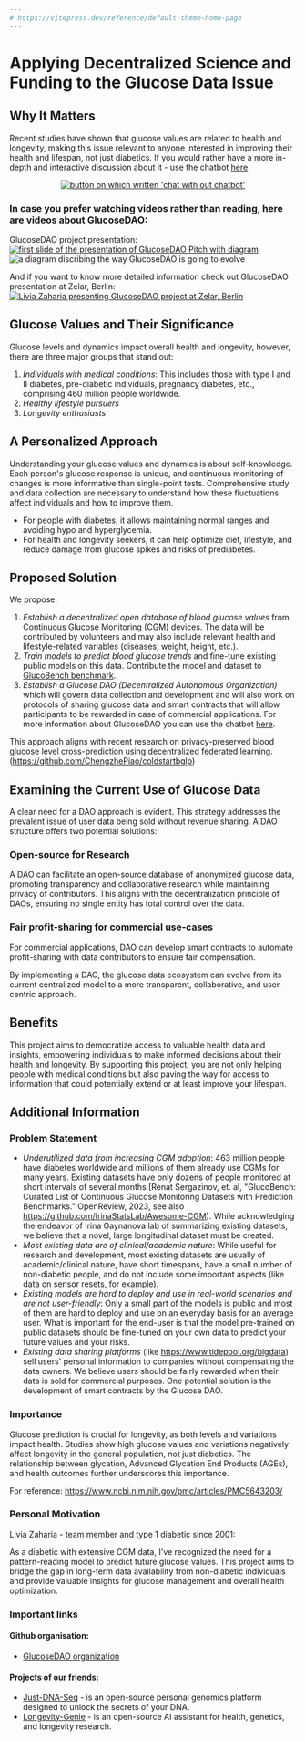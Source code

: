 ```yaml
---
# https://vitepress.dev/reference/default-theme-home-page
---
```

# Applying Decentralized Science and Funding to the Glucose Data Issue

## Why It Matters

Recent studies have shown that glucose values are related to health and longevity, making this issue relevant to anyone interested in improving their health and lifespan, not just diabetics.
If you would rather have a more in-depth and interactive discussion about it - use the chatbot [here](https://glucosedao.org/).

<p align="center">
<a target="_blank" href="https://glucosedao.org/"><img alt="button on which written 'chat with out chatbot'" src="./images/button.png" /></a>
</p>

### In case you prefer watching videos rather than reading, here are videos about GlucoseDAO:
GlucoseDAO project presentation:
[![first slide of the presentation of GlucoseDAO Pitch with diagram](./images/first_video.png)](https://www.youtube.com/watch?v=AlzdvK6opQc)
![a diagram discribing the way GlucoseDAO is going to evolve](./images/infographics.png)

And if you want to know more detailed information check out GlucoseDAO presentation at Zelar, Berlin:
[![Livia Zaharia presenting GlucoseDAO project at Zelar, Berlin](./images/second_video.png)](https://www.youtube.com/watch?v=uerUE6OOgPI)

## Glucose Values and Their Significance

Glucose levels and dynamics impact overall health and longevity, however, there are three major groups that stand out:

1. *Individuals with medical conditions*: This includes those with type I and II diabetes, pre-diabetic individuals, pregnancy diabetes, etc., comprising 460 million people worldwide.
2. *Healthy lifestyle pursuers*
3. *Longevity enthusiasts*

## A Personalized Approach

Understanding your glucose values and dynamics is about self-knowledge. Each person's glucose response is unique, and continuous monitoring of changes is more informative than single-point tests. Comprehensive study and data collection are necessary to understand how these fluctuations affect individuals and how to improve them.

- For people with diabetes, it allows maintaining normal ranges and avoiding hypo and hyperglycemia.
- For health and longevity seekers, it can help optimize diet, lifestyle, and reduce damage from glucose spikes and risks of prediabetes.

## Proposed Solution

We propose:

1. *Establish a decentralized open database of blood glucose values* from Continuous Glucose Monitoring (CGM) devices. The data will be contributed by volunteers and may also include relevant health and lifestyle-related variables (diseases, weight, height, etc.).
2. *Train models to predict blood glucose trends* and fine-tune existing public models on this data. Contribute the model and dataset to [GlucoBench benchmark](https://github.com/IrinaStatsLab/GlucoBench/).
3. *Establish a Glucose DAO (Decentralized Autonomous Organization)* which will govern data collection and development and will also work on protocols of sharing glucose data and smart contracts that will allow participants to be rewarded in case of commercial applications. For more information about GlucoseDAO you can use the chatbot [here](https://glucosedao.org/).


This approach aligns with recent research on privacy-preserved blood glucose level cross-prediction using decentralized federated learning. (https://github.com/ChengzhePiao/coldstartbglp)

## Examining the Current Use of Glucose Data

A clear need for a DAO approach is evident. This strategy addresses the prevalent issue of user data being sold without revenue sharing. A DAO structure offers two potential solutions:

### Open-source for Research

A DAO can facilitate an open-source database of anonymized glucose data, promoting transparency and collaborative research while maintaining privacy of contributors. This aligns with the decentralization principle of DAOs, ensuring no single entity has total control over the data.

### Fair profit-sharing for commercial use-cases

For commercial applications, DAO can develop smart contracts to automate profit-sharing with data contributors to ensure fair compensation.

By implementing a DAO, the glucose data ecosystem can evolve from its current centralized model to a more transparent, collaborative, and user-centric approach.

## Benefits

This project aims to democratize access to valuable health data and insights, empowering individuals to make informed decisions about their health and longevity. By supporting this project, you are not only helping people with medical conditions but also paving the way for access to information that could potentially extend or at least improve your lifespan.
<script setup>
import {
  VPTeamPage,
  VPTeamPageTitle,
  VPTeamMembers,
  VPTeamPageSection
} from 'vitepress/theme'
const team_members = [
  {
    avatar: 'https://github.com/GlucoseDAO/glucosedao.github.io/blob/main/docs/images/livia_zaharia.jpg?raw=true',
    name: 'Livia Zaharia',
    title: 'Team leader, T1D, ML',
    links: [
      { icon: 'linkedin', link: 'https://www.linkedin.com/in/livia-zaharia-4b1425a0/' }]
  },
    {
    avatar: 'https://github.com/GlucoseDAO/glucosedao.github.io/blob/main/docs/images/anton_kulaga.jpg?raw=true',
    name: 'Anton Kulaga',
    title: 'Bioinformatician, ML engineer',
    links: [
      { icon: 'linkedin', link: 'https://www.linkedin.com/in/antonkulaga/' },
      { icon: {svg:'<svg width="800px" height="800px" viewBox="0 0 1024 1024" xmlns="http://www.w3.org/2000/svg"><circle cx="512" cy="512" r="512" style="fill:#a6ce39"/><path d="M373.7 709.3h-50.4V358.5h50.4v350.8zm74-350.8h136.2c129.7 0 186.7 92.7 186.7 175.5 0 90.1-70.4 175.5-186 175.5H447.7v-351zm50.4 305.6h80.2c114.3 0 140.5-86.8 140.5-130 0-70.4-44.9-130-143.1-130h-77.6v260zM381.6 285.5c0 18-14.7 33.1-33.1 33.1-18.3 0-33.1-15.1-33.1-33.1 0-18.3 14.7-33.1 33.1-33.1 18.3 0 33.1 15.1 33.1 33.1z" style="fill:#fff"/></svg>'}, link: 'https://orcid.org/0000-0001-7449-7054' }, ]
  },
      {
    avatar: 'https://github.com/GlucoseDAO/glucosedao.github.io/blob/main/docs/images/brandon_houten.png?raw=true',
    name: 'Brandon Houten',
    title: 'DevRel, DevOps',
    links: [
      { icon: 'linkedin', link: 'https://www.linkedin.com/in/sbvh' }, ]
  },
      {
    avatar: 'https://github.com/GlucoseDAO/glucosedao.github.io/blob/main/docs/images/newton_winter.jpg?raw=true',
    name: 'Newton Winter',
    title: 'Bioinformatician, ML engineer',
    links: [
      { icon: 'linkedin', link: 'https://www.linkedin.com/in/antonkulaga/' },
     ]
  },
]

const advisory_board = [
    {
    avatar: 'https://github.com/GlucoseDAO/glucosedao.github.io/blob/main/docs/images/gaynanova_irina.jpg?raw=true',
    name: 'Prof. Irina Gaynanova',
    desc: 'Department of Biostatistics, University of Michigan',
    title: 'Leading CGM ML expert, Founder of Awesome-CGM',
    links: [
      { icon: 'linkedin', link: 'https://www.linkedin.com/in/irina-gaynanova-45628958' },
      { icon: {svg:'<svg width="800px" height="800px" viewBox="0 0 1024 1024" xmlns="http://www.w3.org/2000/svg"><circle cx="512" cy="512" r="512" style="fill:#a6ce39"/><path d="M373.7 709.3h-50.4V358.5h50.4v350.8zm74-350.8h136.2c129.7 0 186.7 92.7 186.7 175.5 0 90.1-70.4 175.5-186 175.5H447.7v-351zm50.4 305.6h80.2c114.3 0 140.5-86.8 140.5-130 0-70.4-44.9-130-143.1-130h-77.6v260zM381.6 285.5c0 18-14.7 33.1-33.1 33.1-18.3 0-33.1-15.1-33.1-33.1 0-18.3 14.7-33.1 33.1-33.1 18.3 0 33.1 15.1 33.1 33.1z" style="fill:#fff"/></svg>'}, link: 'https://orcid.org/0000-0002-4116-0268' }, ]
  },
    {
    avatar: 'https://github.com/GlucoseDAO/glucosedao.github.io/blob/main/docs/images/renat_sergazinov.jpeg?raw=true',
    name: 'Dr. Renat Sergazinov',
    desc:'Texas A&M',
    title: 'First author of Gluformer and Glucobench',
    links: [
      { icon: 'linkedin', link: 'https://www.linkedin.com/in/renatsergazinov' },
      { icon: {svg:'<svg width="800px" height="800px" viewBox="0 0 1024 1024" xmlns="http://www.w3.org/2000/svg"><circle cx="512" cy="512" r="512" style="fill:#a6ce39"/><path d="M373.7 709.3h-50.4V358.5h50.4v350.8zm74-350.8h136.2c129.7 0 186.7 92.7 186.7 175.5 0 90.1-70.4 175.5-186 175.5H447.7v-351zm50.4 305.6h80.2c114.3 0 140.5-86.8 140.5-130 0-70.4-44.9-130-143.1-130h-77.6v260zM381.6 285.5c0 18-14.7 33.1-33.1 33.1-18.3 0-33.1-15.1-33.1-33.1 0-18.3 14.7-33.1 33.1-33.1 18.3 0 33.1 15.1 33.1 33.1z" style="fill:#fff"/></svg>'}, link: 'https://orcid.org/0000-0001-5905-3674' }, ]
  },
      {
    avatar: 'https://github.com/GlucoseDAO/glucosedao.github.io/blob/main/docs/images/georg_fullen.png?raw=true',
    name: 'Prof. Georg Fullen',
    desc: 'Director of IBIMA institute at Medical Centre Rostock',
    title: 'Biostatistics adviser',
    links: [
      { icon: 'linkedin', link: 'https://www.linkedin.com/in/georg-fuellen-4153a929' },
      { icon: {svg:'<svg width="800px" height="800px" viewBox="0 0 1024 1024" xmlns="http://www.w3.org/2000/svg"><circle cx="512" cy="512" r="512" style="fill:#a6ce39"/><path d="M373.7 709.3h-50.4V358.5h50.4v350.8zm74-350.8h136.2c129.7 0 186.7 92.7 186.7 175.5 0 90.1-70.4 175.5-186 175.5H447.7v-351zm50.4 305.6h80.2c114.3 0 140.5-86.8 140.5-130 0-70.4-44.9-130-143.1-130h-77.6v260zM381.6 285.5c0 18-14.7 33.1-33.1 33.1-18.3 0-33.1-15.1-33.1-33.1 0-18.3 14.7-33.1 33.1-33.1 18.3 0 33.1 15.1 33.1 33.1z" style="fill:#fff"/></svg>'}, link: 'https://orcid.org/0000-0002-4994-9829' }, ]
  },
      {
    avatar: 'https://github.com/GlucoseDAO/glucosedao.github.io/blob/main/docs/images/virgil_ilian.jpeg?raw=true',
    name: 'Dr. Virgil Ilian',
    title: 'AI adviser',
    links: [
      { icon: 'linkedin', link: 'https://www.linkedin.com/in/virgil-ilian-ai' }, ]
  }
]
</script>
<VPTeamPage>
  <VPTeamPageSection>
    <template #title>Our Team</template>
    <template #members>
      <VPTeamMembers size="small" :members="team_members" />
    </template>
  </VPTeamPageSection>
  <VPTeamPageSection>
    <template #title>Scientific Advisory Board</template>
    <template #members>
      <VPTeamMembers size="medium" :members="advisory_board" />
    </template>
  </VPTeamPageSection>
</VPTeamPage>

## Additional Information

### Problem Statement

- *Underutilized data from increasing CGM adoption*: 463 million people have diabetes worldwide and millions of them already use CGMs for many years. Existing datasets have only dozens of people monitored at short intervals of several months [Renat Sergazinov, et. al, "GlucoBench: Curated List of Continuous Glucose Monitoring Datasets with Prediction Benchmarks." OpenReview, 2023, see also https://github.com/IrinaStatsLab/Awesome-CGM). While acknowledging the endeavor of Irina Gaynanova lab of summarizing existing datasets, we believe that a novel, large longitudinal dataset must be created.
- *Most existing data are of clinical/academic nature*: While useful for research and development, most existing datasets are usually of academic/clinical nature, have short timespans, have a small number of non-diabetic people, and do not include some important aspects (like data on sensor resets, for example).
- *Existing models are hard to deploy and use in real-world scenarios and are not user-friendly*: Only a small part of the models is public and most of them are hard to deploy and use on an everyday basis for an average user. What is important for the end-user is that the model pre-trained on public datasets should be fine-tuned on your own data to predict your future values and your risks.
- *Existing data sharing platforms* (like https://www.tidepool.org/bigdata) sell users' personal information to companies without compensating the data owners. We believe users should be fairly rewarded when their data is sold for commercial purposes. One potential solution is the development of smart contracts by the Glucose DAO.

### Importance

Glucose prediction is crucial for longevity, as both levels and variations impact health. Studies show high glucose values and variations negatively affect longevity in the general population, not just diabetics. The relationship between glycation, Advanced Glycation End Products (AGEs), and health outcomes further underscores this importance.

For reference: https://www.ncbi.nlm.nih.gov/pmc/articles/PMC5643203/

### Personal Motivation
Livia Zaharia - team member and type 1 diabetic since 2001:

As a diabetic with extensive CGM data, I've recognized the need for a pattern-reading model to predict future glucose values. This project aims to bridge the gap in long-term data availability from non-diabetic individuals and provide valuable insights for glucose management and overall health optimization.

### Important links

#### Github organisation:
- [GlucoseDAO organization](https://github.com/GlucoseDAO)

#### Projects of our friends:
- [Just-DNA-Seq](https://github.com/dna-seq) -  is an open-source personal genomics platform designed to unlock the secrets of your DNA.
- [Longevity-Genie](https://github.com/longevity-genie) - is an open-source AI assistant for health, genetics, and longevity research.



